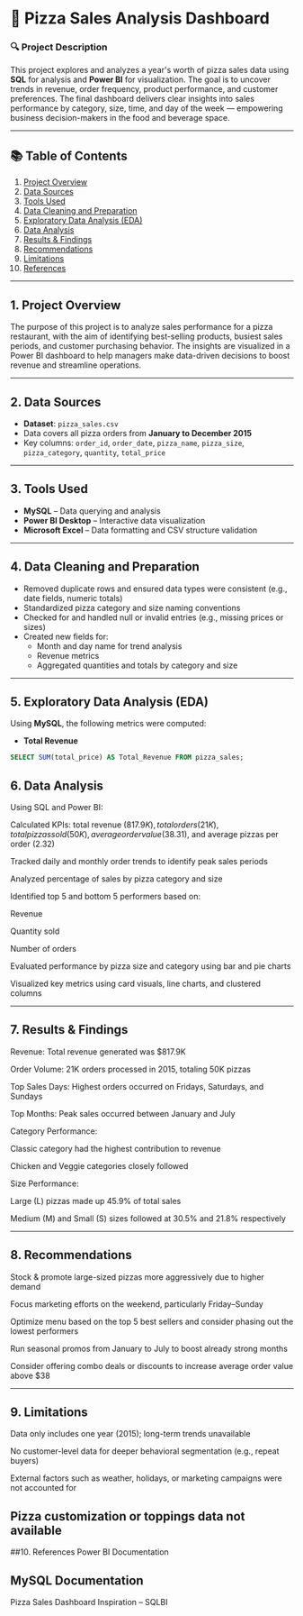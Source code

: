 # 🍕 Pizza Sales Analysis Dashboard

### 🔍 Project Description

This project explores and analyzes a year's worth of pizza sales data using **SQL** for analysis and **Power BI** for visualization. The goal is to uncover trends in revenue, order frequency, product performance, and customer preferences. The final dashboard delivers clear insights into sales performance by category, size, time, and day of the week — empowering business decision-makers in the food and beverage space.

---

## 📚 Table of Contents
1. [Project Overview](#1-project-overview)  
2. [Data Sources](#2-data-sources)  
3. [Tools Used](#3-tools-used)  
4. [Data Cleaning and Preparation](#4-data-cleaning-and-preparation)  
5. [Exploratory Data Analysis (EDA)](#5-exploratory-data-analysis-eda)  
6. [Data Analysis](#6-data-analysis)  
7. [Results & Findings](#7-results--findings)  
8. [Recommendations](#8-recommendations)  
9. [Limitations](#9-limitations)  
10. [References](#10-references)

---

## 1. Project Overview

The purpose of this project is to analyze sales performance for a pizza restaurant, with the aim of identifying best-selling products, busiest sales periods, and customer purchasing behavior. The insights are visualized in a Power BI dashboard to help managers make data-driven decisions to boost revenue and streamline operations.

---

## 2. Data Sources

- **Dataset**: `pizza_sales.csv`  
- Data covers all pizza orders from **January to December 2015**
- Key columns: `order_id`, `order_date`, `pizza_name`, `pizza_size`, `pizza_category`, `quantity`, `total_price`

---

## 3. Tools Used

- **MySQL** – Data querying and analysis  
- **Power BI Desktop** – Interactive data visualization  
- **Microsoft Excel** – Data formatting and CSV structure validation  

---

## 4. Data Cleaning and Preparation

- Removed duplicate rows and ensured data types were consistent (e.g., date fields, numeric totals)  
- Standardized pizza category and size naming conventions  
- Checked for and handled null or invalid entries (e.g., missing prices or sizes)  
- Created new fields for:
  - Month and day name for trend analysis
  - Revenue metrics
  - Aggregated quantities and totals by category and size

---

## 5. Exploratory Data Analysis (EDA)

Using **MySQL**, the following metrics were computed:

- **Total Revenue**  
```sql
SELECT SUM(total_price) AS Total_Revenue FROM pizza_sales;
```
## 6. Data Analysis
Using SQL and Power BI:

Calculated KPIs: total revenue ($817.9K), total orders (21K), total pizzas sold (50K), average order value ($38.31), and average pizzas per order (2.32)

Tracked daily and monthly order trends to identify peak sales periods

Analyzed percentage of sales by pizza category and size

Identified top 5 and bottom 5 performers based on:

Revenue

Quantity sold

Number of orders

Evaluated performance by pizza size and category using bar and pie charts

Visualized key metrics using card visuals, line charts, and clustered columns

---
## 7. Results & Findings
Revenue: Total revenue generated was $817.9K

Order Volume: 21K orders processed in 2015, totaling 50K pizzas

Top Sales Days: Highest orders occurred on Fridays, Saturdays, and Sundays

Top Months: Peak sales occurred between January and July

Category Performance:

Classic category had the highest contribution to revenue

Chicken and Veggie categories closely followed

Size Performance:

Large (L) pizzas made up 45.9% of total sales

Medium (M) and Small (S) sizes followed at 30.5% and 21.8% respectively

---

## 8. Recommendations
Stock & promote large-sized pizzas more aggressively due to higher demand

Focus marketing efforts on the weekend, particularly Friday–Sunday

Optimize menu based on the top 5 best sellers and consider phasing out the lowest performers

Run seasonal promos from January to July to boost already strong months

Consider offering combo deals or discounts to increase average order value above $38

---
## 9. Limitations
Data only includes one year (2015); long-term trends unavailable

No customer-level data for deeper behavioral segmentation (e.g., repeat buyers)

External factors such as weather, holidays, or marketing campaigns were not accounted for

Pizza customization or toppings data not available
---

##10. References
Power BI Documentation

MySQL Documentation
---

Pizza Sales Dashboard Inspiration – SQLBI
